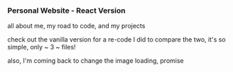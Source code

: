 ### Personal Website - React Version

all about me, my road to code, and my projects

check out the vanilla version for a re-code I did to compare the two, it's so simple, only ~ 3 ~ files!

also, I'm coming back to change the image loading, promise
